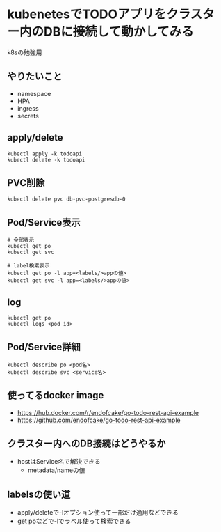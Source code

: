 # kubenetesでTODOアプリをクラスター内のDBに接続して動かしてみる
k8sの勉強用


## やりたいこと
- namespace
- HPA
- ingress
- secrets


## apply/delete
```
kubectl apply -k todoapi
kubectl delete -k todoapi
```

## PVC削除
```
kubectl delete pvc db-pvc-postgresdb-0 
```

## Pod/Service表示
```
# 全部表示
kubectl get po
kubectl get svc

# label検索表示
kubectl get po -l app=<labels/>appの値>
kubectl get svc -l app=<labels/>appの値>
```

## log
```
kubectl get po
kubectl logs <pod id>
```

## Pod/Service詳細
```
kubectl describe po <pod名>
kubectl describe svc <service名>
```


## 使ってるdocker image
- https://hub.docker.com/r/endofcake/go-todo-rest-api-example
- https://github.com/endofcake/go-todo-rest-api-example

## クラスター内へのDB接続はどうやるか
- hostはService名で解決できる
  - metadata/nameの値


## labelsの使い道
- apply/deleteで-lオプション使って一部だけ適用などできる
- get poなどで-lでラベル使って検索できる